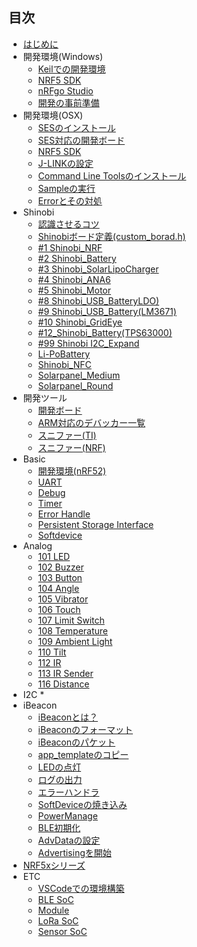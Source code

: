 ## 目次
* [はじめに](README.md)
* 開発環境(Windows)
	* [Keilでの開発環境](./Environment/Windows/Keil/Step1_Keil_MDK-ARM_install.md)
	* [NRF5 SDK](./Environment/Windows/Keil/Step2_SDK_Download.md)
	* [nRFgo Studio](./Environment/Windows/Keil/Step3_NRFgoStudio_install.md)
	* [開発の事前準備](./Environment/Windows/Keil/Step4_SDK_Preparation.md)
* 開発環境(OSX)
	* [SESのインストール](./Environment/Mac/Segger.md)
	* [SES対応の開発ボード](./Environment/Mac/Segger_board.md)
	* [NRF5 SDK](./Environment/Mac/NRF5_SDK.md)
	* [J-LINKの設定](./Environment/Mac/JLINK.md)
	* [Command Line Toolsのインストール](./Environment/Mac/CommandLineTool_install.md)
	* [Sampleの実行](./Environment/Mac/Sample.md)
	* [Errorとその対処](./Environment/Mac/error.md)
* Shinobi
	* [認識させるコツ](./Environment/Mac/recognize.md)
	* [Shinobiボード定義(custom_borad.h)](./Environment/Shinobi/Shinobi_CustomBoard.md)
	* [#1 Shinobi_NRF](./ShinobiSeries/1_Shinobi_NRF.md)
	* [#2 Shinobi_Battery](./ShinobiSeries/2_Shinobi_Battery.md)
	* [#3 Shinobi_SolarLipoCharger](./ShinobiSeries/3_Shinobi_SolarLipoCharger.md)
	* [#4 Shinobi_ANA6](./ShinobiSeries/4_Shinobi_ANA6.md)
	* [#5 Shinobi_Motor](./ShinobiSeries/5_Shinobi_Motor.md)
	* [#8 Shinobi_USB_BatteryLDO)](./ShinobiSeries/8_Shinobi_USB_Battery_LDO.md)
	* [#9 Shinobi_USB_Battery(LM3671)](./ShinobiSeries/9_Shinobi_USB_Battery_LM3671.md)
	* [#10 Shinobi_GridEye](./ShinobiSeries/10_Shinobi_GridEye.md)
	* [#12_Shinobi_Battery(TPS63000)](./ShinobiSeries/12_Shinobi_Battery_TPS63000.md)
	* [#99 Shinobi I2C_Expand](./ShinobiSeries/99_Shinobi_I2C_Expand.md)
	* [Li-PoBattery](./ShinobiSeries/Li-PoBattery.md)
	* [Shinobi_NFC](./ShinobiSeries/Shinobi_NFC.md)
	* [Solarpanel_Medium](./ShinobiSeries/Solarpanel_Medium.md)
	* [Solarpanel_Round](./ShinobiSeries/Solarpanel_Round.md)
* 開発ツール
	* [開発ボード](./Environment/Board/board.md)
	* [ARM対応のデバッカー一覧](./Environment/JTAG/debugger.md)
	* [スニファー(TI)](./Environment/Sniffer/sniffer.md)
	* [スニファー(NRF)](./Environment/Sniffer/sniffer_nrf.md)	
* Basic
	* [開発環境(nRF52)](./basic/dev_nrf52.md)
	* [UART](./basic/uart.md)
	* [Debug](./basic/debug.md)
	* [Timer](./basic/timer.md)
	* [Error Handle](./basic/error.md)
	* [Persistent Storage Interface](./basic/pstorage.md)
	* [Softdevice](./basic/softdevice.md)
* Analog
	* [101 LED](./brick_analog/101_brick_analog_led.md)
	* [102 Buzzer](./brick_analog/102_brick_analog_buzzer.md)
	* [103 Button](./brick_analog/103_brick_analog_button.md)
	* [104 Angle](./brick_analog/104_brick_analog_angle.md)
	* [105 Vibrator](./brick_analog/105_brick_analog_vibrator.md)
	* [106 Touch](./brick_analog/106_brick_analog_touch.md)
	* [107 Limit Switch](./brick_analog/107_brick_analog_limitswitch.md)
	* [108 Temperature](./brick_analog/108_brick_analog_temperature.md)
	* [109 Ambient Light](./brick_analog/109_brick_analog_ambientlinght.md)
	* [110 Tilt](./brick_analog/110_brick_analog_tilt.md)
	* [112 IR](./brick_analog/112_brick_analog_ir_led.md)
	* [113 IR Sender](./brick_analog/113_brick_analog_IR_receiver.md)
	* [116 Distance](./brick_analog/116_brick_analog_distance.md)
* I2C
	* 
* iBeacon
	* [iBeaconとは？](./basic/beacon.md)
	* [iBeaconのフォーマット](./basic/beaconadvparam.md)
	* [iBeaconのパケット](./basic/beaconadvdata.md)
	* [app_templateのコピー](./beacon/001_template.md)
	* [LEDの点灯](./beacon/002_led.md)
	* [ログの出力](./beacon/003_log.md)
	* [エラーハンドラ](./beacon/004_error.md)
	* [SoftDeviceの焼き込み](./beacon/005_softdevice.md)
	* [PowerManage](./beacon/006_power.md)
	* [BLE初期化](./beacon/007_init_ble.md)
	* [AdvDataの設定](./beacon/008_advdata.md)
	* [Advertisingを開始](./beacon/009_advstart.md)
* [NRF5xシリーズ](nrf.md)
* ETC
	* [VSCodeでの環境構築](./Environment/Mac/VisualStudio.md)
	* [BLE SoC](./chip/chiplist.md)
	* [Module](./module/modulenordic.md)
	* [LoRa SoC](./chip/loralist.md)
	* [Sensor SoC](./chip/sensor.md)
